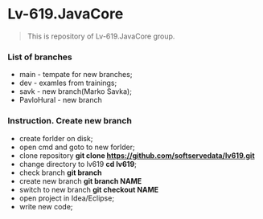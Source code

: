 # Lv-619.JavaCore

> This is repository of Lv-619.JavaCore group.

### List of branches

- main - tempate for new branches;
- dev - examles from trainings;
- savk - new branch(Marko Savka);
- PavloHural - new branch

### Instruction. Create new branch

- create forlder on disk;
- open cmd and goto to new forlder;
- clone repository **git clone https://github.com/softservedata/lv619.git**
- change directory to lv619 **cd lv619**;
- check branch **git branch**
- create new branch **git branch NAME**
- switch to new branch **git checkout NAME**
- open project in Idea/Eclipse;
- write new code;
